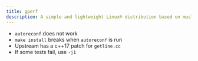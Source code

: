 ```yaml
---
title: gperf
description: A simple and lightweight Linux® distribution based on musl libc and toybox
---
```


- `autoreconf` does not work
- `make install` breaks when `autoreconf` is run
- Upstream has a c++17 patch for `getline.cc`
- If some tests fail, use `-j1`
